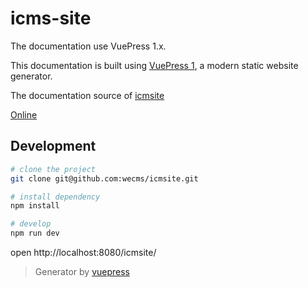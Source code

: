 # icms-site

The documentation use VuePress 1.x.

This documentation is built using [VuePress 1](https://v1.vuepress.vuejs.org/zh/guide/), a modern static website generator.

The documentation source of [icmsite](https://github.com/wecms/icmsite)

[Online](https://wecms.github.io/icmsite)

## Development

```bash
# clone the project
git clone git@github.com:wecms/icmsite.git

# install dependency
npm install

# develop
npm run dev
```

open http://localhost:8080/icmsite/

> Generator by [vuepress](https://github.com/vuejs/vuepress)
